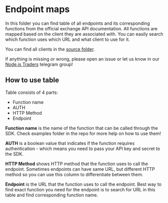 # Endpoint maps

In this folder you can find table of all endpoints and its corresponding functions from the official exchange API documentation. All functions are mapped based on the 
client they are associated with. You can easily search which function uses which URL and what client to use for it. 

You can find all clients in the [source folder](/src).

If anything is missing or wrong, please open an issue or let us know in our [Node.js Traders](https://t.me/nodetraders) telegram group!


## How to use table

  Table consists of 4 parts:

  - Function name
  - AUTH
  - HTTP Method
  - Endpoint

  **Function name** is the name of the function that can be called through the SDK. Check examples folder in the repo for more help on how to use them!

  **AUTH** is a boolean value that indicates if the function requires authentication - which means you need to pass your API key and secret to the SDK.

  **HTTP Method** shows HTTP method that the function uses to call the endpoint. Sometimes endpoints can have same URL, but different HTTP method so you can use this column to differentiate between them.

  **Endpoint** is the URL that the function uses to call the endpoint. Best way to find exact function you need for the endpoint is to search for URL in this table and find corresponding function name. 


